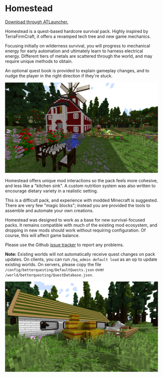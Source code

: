 # Homestead

[Download through ATLauncher.](https://www.atlauncher.com/pack/Homestead)

Homestead is a quest-based hardcore survival pack.  Highly inspired by TerraFirmCraft, it offers a revamped tech tree and new game mechanics.

Focusing initially on wilderness survival, you will progress to mechanical energy for early automation and ultimately learn to harness electrical energy.  Different tiers of metals are scattered through the world, and may require unique methods to obtain.

An optional quest book is provided to explain gameplay changes, and to nudge the player in the right direction if they're stuck.

![Farm](screenshots/farm1.png)

Homestead offers unique mod interactions so the pack feels more cohesive, and less like a "kitchen sink".  A custom nutrition system was also written to encourage dietary variety in a realistic setting.

This is a difficult pack, and experience with modded Minecraft is suggested.  There are very few "magic blocks"; instead you are provided the tools to assemble and automate your own creations.

Homestead was designed to work as a base for new survival-focused packs.  It remains compatible with much of the existing mod ecosystem, and dropping in new mods should work without requiring configuration.  Of course, this will affect game balance.

Please use the Github [issue tracker](https://github.com/WesCook/Homestead/issues) to report any problems.

**Note:** Existing worlds will not automatically receive quest changes on pack updates.  On clients, you can run `/bq_admin default load` as an op to update existing worlds.  On servers, please copy the file `/config/betterquesting/DefaultQuests.json` over `/world/betterquesting/QuestDatabase.json`.

![Farm](screenshots/farm3.png)
